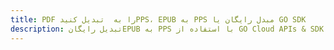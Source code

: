 ---title: PDF را به  تبدیل کنیدPPS، EPUB به PPS مبدل رایگان یا GO SDKdescription: تبدیل رایگانEPUB به PPS با استفاده از GO Cloud APIs & SDK همچنین اسناد PDF را در Cloud ایجاد، ویرایش و رندر کنید.---